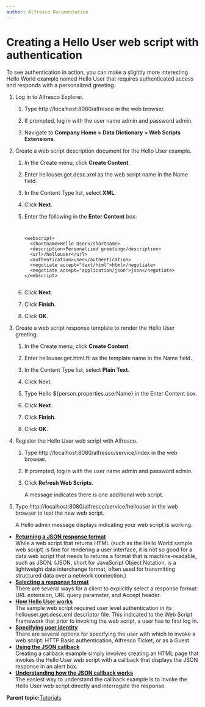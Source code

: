 ```yaml
---
author: Alfresco Documentation
---
```


# Creating a Hello User web script with authentication

To see authentication in action, you can make a slightly more interesting Hello World example named Hello User that requires authenticated access and responds with a personalized greeting.

1.  Log in to Alfresco Explorer.

    1.  Type http://localhost:8080/alfresco in the web browser.

    2.  If prompted, log in with the user name admin and password admin.

    3.  Navigate to **Company Home \> Data Dictionary \> Web Scripts Extensions**.

2.  Create a web script description document for the Hello User example.

    1.  In the Create menu, click **Create Content**.

    2.  Enter hellouser.get.desc.xml as the web script name in the Name field.

    3.  In the Content Type list, select **XML**.

    4.  Click **Next**.

    5.  Enter the following in the **Enter Content** box:

        ```
        
        
        <webscript>
          <shortname>Hello User</shortname>
          <description>Personalized greeting</description>
          <url>/hellouser</url>
          <authentication>user</authentication>
          <negotiate accept="text/html">html</negotiate>
          <negotiate accept="application/json">json</negotiate>
        </webscript>
        
        
        ```

    6.  Click **Next**.

    7.  Click **Finish**.

    8.  Click **OK**.

3.  Create a web script response template to render the Hello User greeting.

    1.  In the Create menu, click **Create Content**.

    2.  Enter hellouser.get.html.ftl as the template name in the Name field.

    3.  In the Content Type list, select **Plain Text**.

    4.  Click Next.

    5.  Type Hello $\{person.properties.userName\} in the Enter Content box.

    6.  Click **Next**.

    7.  Click **Finish**.

    8.  Click **OK**.

4.  Register the Hello User web script with Alfresco.

    1.  Type http://localhost:8080/alfresco/service/index in the web browser.

    2.  If prompted, log in with the user name admin and password admin.

    3.  Click **Refresh Web Scripts**.

        A message indicates there is one additional web script.

5.  Type http://localhost:8080/alfresco/service/hellouser in the web browser to test the new web script.

    A Hello admin message displays indicating your web script is working.


-   **[Returning a JSON response format](../tasks/ws-response-format.md)**  
While a web script that returns HTML \(such as the Hello World sample web script\) is fine for rendering a user interface, it is not so good for a data web script that needs to returns a format that is machine-readable, such as JSON. \(JSON, short for JavaScript Object Notation, is a lightweight data interchange format, often used for transmitting structured data over a network connection.\)
-   **[Selecting a response format](../tasks/ws-response-format-select.md)**  
There are several ways for a client to explicitly select a response format: URL extension, URL query parameter, and Accept header.
-   **[How Hello User works](../concepts/ws-hello-user-explain.md)**  
The sample web script required user level authentication in its hellouser.get.desc.xml descriptor file. This indicated to the Web Script Framework that prior to invoking the web script, a user has to first log in.
-   **[Specifying user identity](../tasks/ws-specify-user-identity.md)**  
There are several options for specifying the user with which to invoke a web script: HTTP Basic authentication, Alfresco Ticket, or as a Guest.
-   **[Using the JSON callback](../tasks/ws-json-callbacks-using.md)**  
Creating a callback example simply involves creating an HTML page that invokes the Hello User web script with a callback that displays the JSON response in an alert box.
-   **[Understanding how the JSON callback works](../tasks/ws-json-callbacks-explain.md)**  
The easiest way to understand the callback example is to invoke the Hello User web script directly and interrogate the response.

**Parent topic:**[Tutorials](../tasks/ws-tutorials.md)

